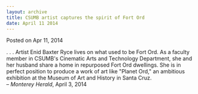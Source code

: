 ```yaml
---
layout: archive
title: CSUMB artist captures the spirit of Fort Ord
date: April 11 2014
---
```





<span class="date">Posted on Apr 11, 2014    </span>
<p>. . . Artist Enid Baxter Ryce lives on what used to be Fort Ord.
As a faculty member in CSUMB&apos;s Cinematic Arts and Technology
Department, she and her husband share a home in repurposed Fort Ord
dwellings. She is in perfect position to produce a work of art like
&quot;Planet Ord,&quot; an ambitious exhibition at the Museum of Art and
History in Santa Cruz.<br>
&#x2013; <em>Monterey Herald</em>, April 3, 2014</br></p>






